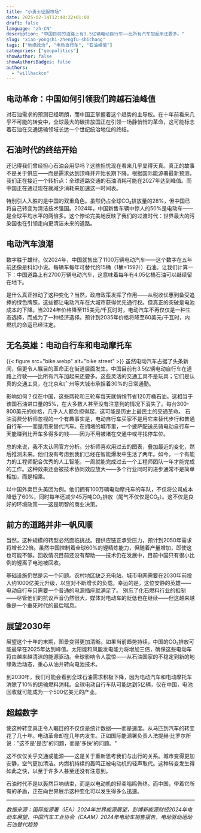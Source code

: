 ```yaml
---
title: "小勇士征服市场"
date: 2025-02-14T12:48:22+01:00
draft: false
language: "zh-CN"
description: "中国目前的道路上有3.5亿辆电动自行车——比所有汽车加起来还要多。"
slug: "xiao-yongshi-zhengfu-shichang"
tags: ["地缘政治", "电动自行车", "石油峰值"]
categories: ["geopolitics"]
showAuthor: false
showAuthorsBadges: false
authors:
  - "willhackcn"
---
```


## 电动革命：中国如何引领我们跨越石油峰值

对石油需求的预测已经明朗，而中国正掌握着这个趋势的主导权。在十年前看来几乎不可能的转变中，全球最大的碳排放国正在引领一场静悄悄的革命，这可能标志着石油在交通运输领域长达一个世纪统治地位的终结。

## 石油时代的终结开始

还记得我们曾经担心石油会用尽吗？这些担忧现在看来几乎显得天真。真正的故事不是关于供应——而是需求达到顶峰并开始长期下降。根据国际能源署最新预测，我们正在接近一个转折点：全球道路交通的石油消耗可能在2027年达到峰值。而中国正在通过现在就减少消耗来加速这一时间表。

特别引人入胜的是中国的双重角色。虽然仍占全球CO₂排放量的28%，但中国已将自己转变为清洁技术强国。2024年，中国新售车辆中惊人的50%是电动车——是全球平均水平的两倍多。这个悖论完美地反映了我们的过渡时代：世界最大的污染国也在引领走向更清洁未来的道路。

## 电动汽车浪潮

数字胜于雄辩。仅2024年，中国就售出了1100万辆电动汽车——这个数字在五年前还像是科幻小说。每辆车每年可替代约15桶（1桶=159升）石油。让我们计算一下：中国道路上有2700万辆电动汽车，这意味着每年有4.05亿桶石油可以继续留在地下。

是什么真正推动了这种变化？当然，政府政策发挥了作用——从税收优惠到备受追捧的绿色牌照，这些都让电动汽车在大城市获得优先通行权。但真正的突破是电池成本的下降。当2024年价格降至115美元/千瓦时时，电动汽车不再仅仅是一种生态选择，而成为了一种经济选择。预计到2035年价格将降至60美元/千瓦时，内燃机的命运已经注定。

## 无名英雄：电动自行车和电动摩托车
{{< figure src="bike.webp" alt="bike street" >}}
虽然电动汽车占据了头条新闻，但更令人瞩目的革命正在街道层面发生。中国目前有3.5亿辆电动自行车在道路上行驶——比所有汽车加起来还要多。这些灵活的交通工具不是玩具；它们是认真的交通工具，在北京和广州等大城市承担着30%的日常通勤。

影响如何？仅在中国，这些两轮和三轮车每天就悄悄节省120万桶石油。这相当于该国石油进口量的5%，在大多数人甚至没有注意到的情况下消失了。每台300-800美元的价格，几乎人人都负担得起，这可能是历史上最民主的交通革命。
石油消费分析师忽视的一个有趣事实是，电动自行车买家不是用它来替代步行和普通自行车——而是用来替代汽车。在拥堵的城市里，一个披萨配送员骑电动自行车一天能赚到比开车多得多的钱——因为不用被堵在交通中或寻找停车位。

总的来说，我不太认同官方分析。分析师喜欢用过去的图表，叠加最近的变化，然后推测未来。他们没有考虑到我们已经在智能爆发中生活了两年。如今，一个有能力的工程师配合优秀的人工智能，一周就能完成过去一个工程师团队一年才能完成的工作。这种效果还会被技术协同效应放大——多个行业同时的进步通常不是简单相加，而是相乘。

以中国外卖巨头美团为例。他们拥有100万辆电动摩托车的车队，不仅将公司成本降低了60%，同时每年还减少45万吨CO₂排放（尾气不仅仅是CO₂）。这不仅是良好的环境政策——这是明智的商业决策。

## 前方的道路并非一帆风顺

当然，这种规模的转型必然面临挑战。锂供应链正承受压力，预计到2050年需求将增长22倍。虽然中国控制着全球60%的锂精炼能力，但随着产量增加，即使这也可能不够。回收情况目前还没有帮助——技术仍在发展中，目前中国只有很小比例的锂离子电池被回收。

基础设施仍然是另一个问题。农村地区缺乏充电站，城市电网需要在2030年前投入约1000亿美元升级，以应对不断增长的负载。幸运的是，这位安静的英雄——电动自行车只需要一个普通的电源插座就满足了。
别忘了化石燃料行业的抵制——尽管他们的抗议声音仍然很大，媒体对电动车的贬低也在继续——但这越来越像是一个垂死时代的最后喘息。

## 展望2030年

展望这个十年的末期，图景变得更加清晰。如果当前趋势持续，中国的CO₂排放可能最早在2025年达到峰值。太阳能和风能发电能力将增加三倍，确保这些电动车将由越来越清洁的能源驱动。全球影响令人震惊——从石油国家的不稳定到新的地缘政治动态，重心从油井转向电池技术。

到2030年，我们可能会看到全球石油需求积极下降，因为电动汽车和电动摩托车消除了10%的运输燃料消耗。全球电动自行车队可能达到5亿辆，仅在中国，电池回收就可能成为一个500亿美元的产业。

## 超越数字

使这种转变真正令人瞩目的不仅仅是统计数据——而是速度。从马匹到汽车的转变花了几十年。电动革命却在几年内发生。正如国际能源署负责人法提赫·比罗尔所说："这不是'是否'的问题，而是'多快'的问题。"

这不仅仅关乎交通或能源——这是关于重新思考我们与出行的关系。城市变得更加安静，空气更加清洁。内燃机持续的轰鸣正被电动机的轻声取代。这种转变发生得如此之快，以至于许多人甚至还没有注意到。

石油时代不是以轰然巨响结束，而是以电动机的轻柔嗡鸣告终。而中国，带着它所有的矛盾，正在向世界展示这种变化可以发生得多么迅速。

---

*数据来源：国际能源署（IEA）2024年世界能源展望，彭博新能源财经2024年电动车展望，中国汽车工业协会（CAAM）2024年电动车销售报告，电动驱动运动石油替代趋势*